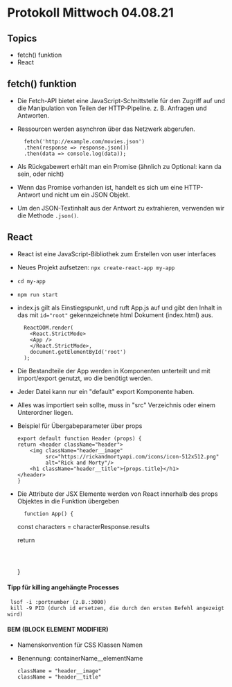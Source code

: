 # Protokoll Mittwoch 04.08.21
## Topics

- fetch() funktion
- React


## fetch() funktion

- Die Fetch-API bietet eine JavaScript-Schnittstelle für den Zugriff auf und
  die Manipulation von Teilen der HTTP-Pipeline. z. B. Anfragen und Antworten.
- Ressourcen werden asynchron über das Netzwerk abgerufen.

        fetch('http://example.com/movies.json')
        .then(response => response.json())
        .then(data => console.log(data));

- Als Rückgabewert erhält man ein Promise (ähnlich zu Optional: kann da sein, oder nicht)
- Wenn das Promise vorhanden ist, handelt es sich um eine HTTP-Antwort und nicht um ein JSON Objekt.
- Um den JSON-Textinhalt aus der Antwort zu extrahieren,
  verwenden wir die Methode `.json()`.




## React
- React ist eine JavaScript-Bibliothek zum Erstellen von user interfaces

- Neues Projekt aufsetzen:
  ``npx create-react-app my-app``
- `cd my-app`
- `npm run start`

- index.js gilt als Einstiegspunkt, und ruft App.js auf und gibt den Inhalt in
  das mit `id="root"` gekennzeichnete html Dokument (index.html) aus.


        ReactDOM.render(
          <React.StrictMode>
          <App />
          </React.StrictMode>,
          document.getElementById('root')
        );

- Die Bestandteile der App werden in Komponenten unterteilt und mit
  import/export genutzt, wo die benötigt werden.

- Jeder Datei kann nur ein "default" export Komponente haben.
- Alles was importiert sein sollte, muss in "src" Verzeichnis oder einem
  Unterordner liegen.

- Beispiel für Übergabeparameter über props


      export default function Header (props) {
      return <header className="header">
          <img className="header__image"
               src="https://rickandmortyapi.com/icons/icon-512x512.png"
               alt="Rick and Morty"/>
          <h1 className="header__title">{props.title}</h1>
      </header>
      }


- Die Attribute der JSX Elemente werden von React innerhalb des props Objektes
  in die Funktion übergeben


        function App() {
    const characters = characterResponse.results
    
    return <div>
    <Header title="Character Gallery"/>
    <CharacterCard character={characters[0]} />
    <CharacterCard character={characters[1]} />
      </div>
    }

#### Tipp für killing angehängte Processes

     lsof -i :portnumber (z.B.:3000)
     kill -9 PID (durch id ersetzen, die durch den ersten Befehl angezeigt wird)


#### BEM (BLOCK ELEMENT MODIFIER)

- Namenskonvention für CSS Klassen Namen

- Benennung: containerName__elementName

      className = "header__image"
      className = "header__title"